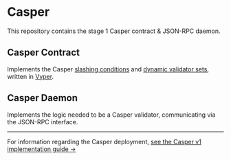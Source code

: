 # Casper

This repository contains the stage 1 Casper contract & JSON-RPC daemon.

## Casper Contract
Implements the Casper [slashing conditions](https://medium.com/@VitalikButerin/minimal-slashing-conditions-20f0b500fc6c) and [dynamic validator sets](https://medium.com/@VitalikButerin/safety-under-dynamic-validator-sets-ef0c3bbdf9f6), written in [Vyper](https://github.com/ethereum/viper).

## Casper Daemon
Implements the logic needed to be a Casper validator, communicating via the JSON-RPC interface.

---

For information regarding the Casper deployment,
[see the Casper v1 implementation guide ->](https://github.com/ethereum/research/wiki/Casper-Version-1-Implementation-Guide)
